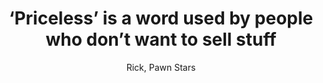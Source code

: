 ---
title: '‘Priceless’ is a word used by people who don’t want to sell stuff'
author: Rick, Pawn Stars
layout: quote
---